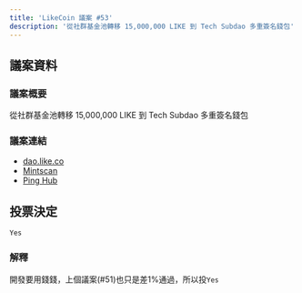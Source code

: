 ```yaml
---
title: 'LikeCoin 議案 #53'
description: '從社群基金池轉移 15,000,000 LIKE 到 Tech Subdao 多重簽名錢包'
---
```


## 議案資料

### 議案概要
從社群基金池轉移 15,000,000 LIKE 到 Tech Subdao 多重簽名錢包

### 議案連結
- [dao.like.co](https://dao.like.co/proposals/53)
- [Mintscan](https://www.mintscan.io/likecoin/proposals/53)
- [Ping Hub](https://ping.pub/likecoin/gov/53)


## 投票決定
`Yes`

### 解釋
開發要用錢錢，上個議案(#51)也只是差1%通過，所以投`Yes`
